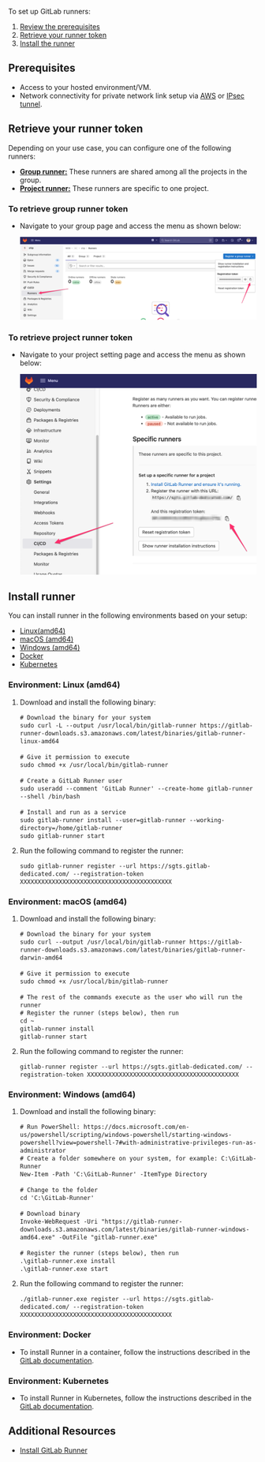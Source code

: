 
To set up GitLab runners:
1. [Review the prerequisites](#prerequisites)
1. [Retrieve your runner token](#retrieve-your-runner-token)
1. [Install the runner](#install-runner)

## Prerequisites

- Access to your hosted environment/VM.
- Network connectivity for private network link setup via [AWS](aws-vpc-endpoint) or [IPsec tunnel](ipsec-tunnel).

## Retrieve your runner token

Depending on your use case, you can configure one of the following runners: 
- [**Group runner:**](#to-retrieve-group-runner-token) These runners are shared among all the projects in the group.
- [**Project runner:**](#to-retrieve-project-runner-token) These runners are specific to one project.

### To retrieve group runner token

- Navigate to your group page and access the menu as shown below:

    ![Group runner token](./images/group-runner-token.png)

### To retrieve project runner token

- Navigate to your project setting page and access the menu as shown below:

    ![Project runner token](./images/project-runner-token.png)

## Install runner 

You can install runner in the following environments based on your setup:
- [Linux(amd64)](#environment-linux-amd64)
- [macOS (amd64)](#environment-macos-amd64)
- [Windows (amd64)](#environment-windows-amd64)
- [Docker](#environment-docker)
- [Kubernetes](#environment-kubernetes)

### Environment: Linux (amd64)

1. Download and install the following binary:

    ```
    # Download the binary for your system
    sudo curl -L --output /usr/local/bin/gitlab-runner https://gitlab-runner-downloads.s3.amazonaws.com/latest/binaries/gitlab-runner-linux-amd64
    
    # Give it permission to execute
    sudo chmod +x /usr/local/bin/gitlab-runner
    
    # Create a GitLab Runner user
    sudo useradd --comment 'GitLab Runner' --create-home gitlab-runner --shell /bin/bash
    
    # Install and run as a service
    sudo gitlab-runner install --user=gitlab-runner --working-directory=/home/gitlab-runner
    sudo gitlab-runner start
    ```

1. Run the following command to register the runner:

    ```
    sudo gitlab-runner register --url https://sgts.gitlab-dedicated.com/ --registration-token XXXXXXXXXXXXXXXXXXXXXXXXXXXXXXXXXXXXXXXXXXX

    ```

### Environment: macOS (amd64)

1. Download and install the following binary:

    ```
    # Download the binary for your system
    sudo curl --output /usr/local/bin/gitlab-runner https://gitlab-runner-downloads.s3.amazonaws.com/latest/binaries/gitlab-runner-darwin-amd64
    
    # Give it permission to execute
    sudo chmod +x /usr/local/bin/gitlab-runner
    
    # The rest of the commands execute as the user who will run the runner
    # Register the runner (steps below), then run
    cd ~
    gitlab-runner install
    gitlab-runner start
    ```

1. Run the following command to register the runner:

    ```
    gitlab-runner register --url https://sgts.gitlab-dedicated.com/ --registration-token XXXXXXXXXXXXXXXXXXXXXXXXXXXXXXXXXXXXXXXXXXX

    ```

### Environment: Windows (amd64)
1. Download and install the following binary:

    ```
    # Run PowerShell: https://docs.microsoft.com/en-us/powershell/scripting/windows-powershell/starting-windows-powershell?view=powershell-7#with-administrative-privileges-run-as-administrator
    # Create a folder somewhere on your system, for example: C:\GitLab-Runner
    New-Item -Path 'C:\GitLab-Runner' -ItemType Directory
    
    # Change to the folder
    cd 'C:\GitLab-Runner'
    
    # Download binary
    Invoke-WebRequest -Uri "https://gitlab-runner-downloads.s3.amazonaws.com/latest/binaries/gitlab-runner-windows-amd64.exe" -OutFile "gitlab-runner.exe"
    
    # Register the runner (steps below), then run
    .\gitlab-runner.exe install
    .\gitlab-runner.exe start

    ```

1. Run the following command to register the runner:

    ```
    ./gitlab-runner.exe register --url https://sgts.gitlab-dedicated.com/ --registration-token XXXXXXXXXXXXXXXXXXXXXXXXXXXXXXXXXXXXXXXXXXX

    ```

### Environment: Docker

- To install Runner in a container, follow the instructions described in the [GitLab documentation](https://docs.gitlab.com/runner/install/docker.html).


### Environment: Kubernetes

- To install Runner in Kubernetes, follow the instructions described in the [GitLab documentation](https://docs.gitlab.com/runner/install/kubernetes.html).

## Additional Resources

- [Install GitLab Runner](https://docs.gitlab.com/runner/install/)

